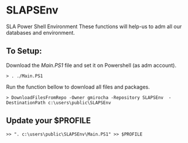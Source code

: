 # SLAPSEnv
SLA Power Shell Environment 
These functions will help-us to adm all our databases and environment.

## To Setup:

Download the *Main.PS1* file and set it on Powershell (as adm account).

```
> . ./Main.PS1
```
Run the function bellow to download all files and packages.
```
> DownloadFilesFromRepo -Owner gmirocha -Repository SLAPSEnv  -DestinationPath c:\users\public\SLAPSEnv
```

## Update your $PROFILE 
```
>> ". c:\users\public\SLAPSEnv\Main.PS1" >> $PROFILE
```



